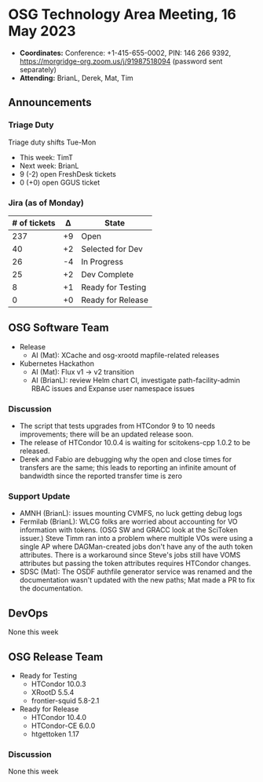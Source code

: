 # OSG Technology Area Meeting, 16 May 2023

-   **Coordinates:** Conference: +1-415-655-0002, PIN: 146 266 9392,
    <https://morgridge-org.zoom.us/j/91987518094> (password sent separately)
-   **Attending:** BrianL, Derek, Mat, Tim

## Announcements

### Triage Duty

Triage duty shifts Tue-Mon

-   This week: TimT
-   Next week: BrianL
-   9 (-2) open FreshDesk tickets
-   0 (+0) open GGUS ticket

### Jira (as of Monday)

| # of tickets | &Delta; | State             |
|--------------|---------|-------------------|
| 237          | +9      | Open              |
| 40           | +2      | Selected for Dev  |
| 26           | -4      | In Progress       |
| 25           | +2      | Dev Complete      |
| 8            | +1      | Ready for Testing |
| 0            | +0      | Ready for Release |

## OSG Software Team

-   Release
    -   AI (Mat): XCache and osg-xrootd mapfile-related releases
-   Kubernetes Hackathon
    -   AI (Mat): Flux v1 -> v2 transition
    -   AI (BrianL): review Helm chart CI, investigate path-facility-admin RBAC issues and Expanse user namespace issues

### Discussion

-   The script that tests upgrades from HTCondor 9 to 10 needs improvements; there will be an updated release soon.
-   The release of HTCondor 10.0.4 is waiting for scitokens-cpp 1.0.2 to be released. 
-   Derek and Fabio are debugging why the open and close times for transfers are the same;
    this leads to reporting an infinite amount of bandwidth since the reported transfer time is zero

### Support Update

-   AMNH (BrianL): issues mounting CVMFS, no luck getting debug logs
-   Fermilab (BrianL): WLCG folks are worried about accounting for VO information with tokens.
    (OSG SW and GRACC look at the SciToken issuer.)
    Steve Timm ran into a problem where multiple VOs were using a single AP where DAGMan-created jobs don't have any of the auth token attributes.
    There is a workaround since Steve's jobs still have VOMS attributes but passing the token attributes requires HTCondor changes.
-   SDSC (Mat): The OSDF authfile generator service was renamed and the documentation wasn't updated with the new paths;
    Mat made a PR to fix the documentation.

## DevOps

None this week

## OSG Release Team

-   Ready for Testing
    -   HTCondor 10.0.3
    -   XRootD 5.5.4
    -   frontier-squid 5.8-2.1
-   Ready for Release
    -   HTCondor 10.4.0
    -   HTCondor-CE 6.0.0
    -   htgettoken 1.17

### Discussion

None this week

